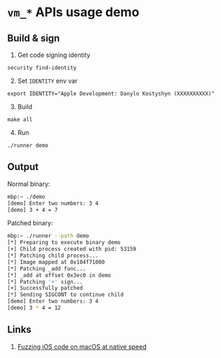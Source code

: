 # `vm_*` APIs usage demo

## Build & sign

1. Get code signing identity

 `security find-identity`

2. Set `IDENTITY` env var

 `export IDENTITY="Apple Development: Danylo Kostyshyn (XXXXXXXXXX)"`

3. Build

 `make all`

4. Run

 `./runner demo`

## Output

Normal binary:

```sh
mbp:~ ./demo
[demo] Enter two numbers: 3 4
[demo] 3 + 4 = 7
```

Patched binary:

```sh
mbp:~ ./runner --path demo
[*] Preparing to execute binary demo
[+] Child process created with pid: 53159
[*] Patching child process...
[*] Image mapped at 0x104f71000
[*] Patching _add func...
[*] _add at offset 0x3ec0 in demo
[*] Patching '+' sign...
[+] Successfully patched
[*] Sending SIGCONT to continue child
[demo] Enter two numbers: 3 4
[demo] 3 * 4 = 12
```

## Links

1. [Fuzzing iOS code on macOS at native speed](https://googleprojectzero.blogspot.com/2021/05/fuzzing-ios-code-on-macos-at-native.html)
